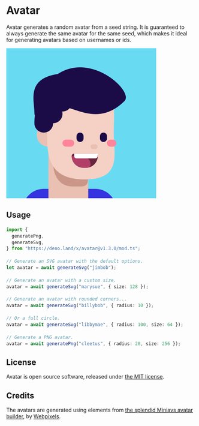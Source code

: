 # Avatar

Avatar generates a random avatar from a seed string. It is guaranteed to always
generate the same avatar for the same seed, which makes it ideal for generating
avatars based on usernames or ids.

![An SVG generated by the Avatar module](./assets/example.svg)

## Usage

```typescript
import {
  generatePng,
  generateSvg,
} from "https://deno.land/x/avatar@v1.3.0/mod.ts";

// Generate an SVG avatar with the default options.
let avatar = await generateSvg("jimbob");

// Generate an avatar with a custom size.
avatar = await generateSvg("marysue", { size: 128 });

// Generate an avatar with rounded corners...
avatar = await generateSvg("billybob", { radius: 10 });

// Or a full circle.
avatar = await generateSvg("libbymae", { radius: 100, size: 64 });

// Generate a PNG avatar.
avatar = await generatePng("cleetus", { radius: 20, size: 256 });
```

## License

Avatar is open source software, released under [the MIT license](./LICENSE.txt).

## Credits

The avatars are generated using elements from
[the splendid Miniavs avatar builder](https://www.figma.com/community/file/923211396597067458),
by [Webpixels](https://www.figma.com/@webpixels).
